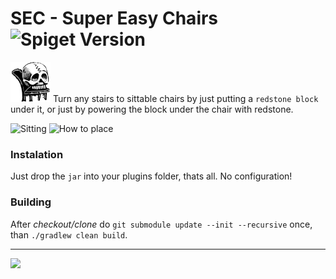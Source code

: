 # SEC - Super Easy Chairs ![Spiget Version](https://img.shields.io/spiget/version/102446?label=Latest%20version)

<img src="https://github.com/velnias75/SEC/raw/master/icon.svg" height="64px">  Turn any stairs to sittable chairs by just putting a `redstone block` under it, or just by powering the block under the chair with redstone.

![Sitting](https://user-images.githubusercontent.com/4481414/172078919-80c1cb25-5bc0-4f1b-8247-e217bb389ce9.png)
![How to place](https://user-images.githubusercontent.com/4481414/172078926-97a34a98-874c-421c-b9be-78e0b0c87d95.png)

### Instalation

Just drop the `jar` into your plugins folder, thats all. No configuration!

### Building
After *checkout/clone* do
`git submodule update --init --recursive` once, than `./gradlew clean build`.

---

![](https://bstats.org/signatures/bukkit/SEC%20-%20Super%20Easy%20Chairs.svg)

